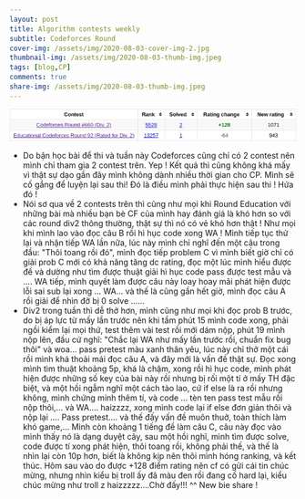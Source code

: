 ```yaml
---
layout: post
title: Algorithm contests weekly
subtitle: Codeforces Round
cover-img: /assets/img/2020-08-03-cover-img-2.jpg
thumbnail-img: /assets/img/2020-08-03-thumb-img.jpeg
tags: [blog,CP]
comments: true
share-img: /assets/img/2020-08-03-thumb-img.jpeg
---
```


![disappointed](/assets/img/03-08.png)<br/>
- Do bận học bài để thi và tuần này Codeforces cũng chỉ có 2 contest nên mình chỉ tham gia 2 contest trên. Yep ! Kết quả thì cũng không khá mấy vì thật sự dạo gần đây mình không dành nhiều thời gian cho CP. Mình sẽ cố gắng để luyện lại sau thi! Đó là điều mình phải thực hiện sau thi ! Hứa đó !
- Nói sơ qua về 2 contests trên thì cũng như mọi khi Round Education với những bài mà nhiều bạn bè CF của mình hay đánh giá là khó hơn so với các round div2 thông thường, thật sự thì nó có vẻ khó hơn thật ! Như mọi khi mình lao vào đọc câu B rồi hì hục code xong WA ! Mình tiếp tục thử lại và nhận tiếp WA lần nữa, lúc này mình chỉ nghĩ đến một câu trong đầu: "Thôi toang rồi đó", mình đọc tiếp problem C vì mình biết giờ chỉ có giải prob C mới có khả năng tăng dc rating, đọc một lúc mình hiểu được đề và dường như tìm được thuật giải hì hục code pass được test mẫu và .... WA tiếp, mình quyết làm được câu này loay hoay mãi phát hiện được lỗi sai sub lại xong ... WA... và thế là cũng gần hết giờ, mình đọc câu A rồi giải để nhìn đỡ bị 0 solve ......
- Div2 trong tuần thì dễ thở hơn, mình cũng như mọi khi đọc prob B trước, do bị áp lực từ mấy lần trước nên khi tầm phút 15 mình code xong, phải ngồi kiểm lại mọi thứ, test thêm vài test rồi mới dám nộp, phút 19 mình nộp lên, đầu cứ nghĩ: "Chắc lại WA như mấy lần trước rồi, chuẩn fix bug thôi" và woa... pass pretest màu xanh thân yêu, lúc này chỉ thở một cái rồi mình khá thoải mái đọc câu A, và đây mới là vấn đề thật sự. Đọc xong mình tìm thuật khoảng 5p, khá là chậm, xong rồi hì hục code, mình phát hiện được những số key của bài này rồi nhưng bị rối một tí ở mấy TH đặc biệt, và một hồi ngẫm nghĩ một cách tào lao, cứ if else là ra rồi nhưng không, mình chứng minh thêm tí, và code ... tèn ten pass test mẫu rồi nộp thôi,... và WA.... haizzzz, xong mình code lại if else đơn giản thôi và nộp lại .... Pass pretest.... và thế đấy vấn đề muôn thuở, toàn thích làm khó game,... Mình còn khoảng 1 tiếng đề làm câu C, câu này đọc vào mình thấy nó là dạng duyệt cây, sau một hồi nghĩ, mình tìm được solve, code được tí xong phát hiện, thôi toang rồi, không phải thế, và thế là nhìn lại còn 10p hơn, biết là không kịp nên thôi mình hóng ranking, và kết thúc. Hôm sau vào do được +128 điểm rating nên cf có gửi cái tin chúc mừng, nhưng nhìn kiểu bị troll ấy đã màu đen rồi đang cố hard lại, kiểu chúc mừng như troll z haizzzzz....Chờ đấy!!!
^^ New bie share !
